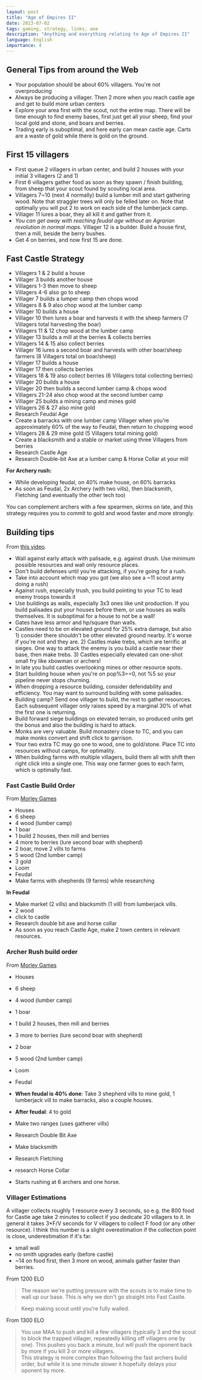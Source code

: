 ```yaml
---
layout: post
title: "Age of Empires II"
date: 2023-07-02
tags: gaming, strategy, links, aoe
description: "Anything and everything relating to Age of Empires II"
language: English
importance: 4
---
```


## General Tips from around the Web

- Your population should be about 60% villagers. You're not overproducing
- Always be producing a villager. Then 2 more when you reach castle age and get to build more urban centers
- Explore your area first with the scout, not the entire map. There will be time enough to find enemy bases, first just get all your sheep, find your local gold and stone, and boars and berries.
- Trading early is suboptimal, and here early can mean castle age. Carts are a waste of gold while there is gold on the ground.

## First 15 villagers

- First queue 2 villagers in urban center, and build 2 houses with your initial 3 villagers (2 and 1)
- First 6 villagers gather food as soon as they spawn / finish building, from sheep that your scout found by scouting local area.
- Villagers 7\~10 (next 4 normally) build a lumber mill and start gathering wood. Note that straggler trees will only be felled later on. Note that optimally you will put 2 to work on each side of the lumberjack camp.
- Villager 11 lures a boar, they all kill it and gather from it.
- _You can get away with reaching feudal age without an Agrarian revolution in normal maps_. Villager 12 is a builder. Build a house first, then a mill, beside the berry bushes.
- Get 4 on berries, and now first 15 are done.

## Fast Castle Strategy

- Villagers 1 & 2 build a house
- Villager 3 builds another house
- Villagers 1-3 then move to sheep
- Villagers 4-6 also go to sheep
- Villager 7 builds a lumper camp then chops wood
- Villagers 8 & 9 also chop wood at the lumber camp
- Villager 10 builds a house
- Villager 10 then lures a boar and harvests it with the sheep farmers (7 Villagers total harvesting the boar)
- Villagers 11 & 12 chop wood at the lumber camp
- Villager 13 builds a mill at the berries & collects berries
- Villagers 14 & 15 also collect berries
- Villager 16 lures a second boar and harvests with other boar/sheep farmers (8 Villagers total on boar/sheep)
- Villager 17 builds a house
- Villager 17 then collects berries
- Villagers 18 & 19 also collect berries (6 Villagers total collecting berries)
- Villager 20 builds a house
- Villager 20 then builds a second lumber camp & chops wood
- Villagers 21-24 also chop wood at the second lumber camp
- Villager 25 builds a mining camp and mines gold
- Villagers 26 & 27 also mine gold
- Research Feudal Age
- Create a barracks with one lumber camp Villager when you’re approximately 60% of the way to Feudal, then return to chopping wood
- Villagers 28 & 29 mine gold (5 Villagers total mining gold)
- Create a blacksmith and a stable or market using three Villagers from berries
- Research Castle Age
- Research Double-bit Axe at a lumber camp & Horse Collar at your mill

**For Archery rush:**

- While developing feudal, on 40% make house, on 60% barracks
- As soon as Feudal, 2x Archery (with two vills), then blacksmith, Fletching (and eventually the other tech too)

You can complement archers with a few spearmen, skirms on late, and this strategy requires you to commit to gold and wood faster and more strongly.

## Building tips

From [this video](https://www.youtube.com/watch?v=eoBxIUAATEE).

- Wall against early attack with palisade, e.g. against drush. Use minimum possible resources and wall only resource places.
- Don't build defenses until you're attacking, if you're going for a rush.
- Take into account which map you got (we also see a \~11 scout army doing a rush)
- Against rush, especially trush, you build pointing to your TC to lead enemy troops towards it
- Use buildings as walls, especially 3x3 ones like unit production. If you build palisades put your houses before them, or use houses as walls themselves. It is suboptimal for a house to not be a wall!
- Gates have less armor and hp/square than walls.
- Castles need to be on elevated ground for 25% extra damage, but also 1) consider there shouldn't be other elevated ground nearby. It's worse if you're not and they are. 2) Castles make trebs, which are terrific at sieges. One way to attack the enemy is you build a castle near their base, then make trebs. 3) Castles especially elevated can one-shot small fry like xbowman or archers!
- In late you build castles overlooking mines or other resource spots.
- Start building house when you're on pop%3==0, not %5 so your pipeline never stops churning.
- When dropping a resource building, consider defendability and efficiency. You may want to surround building with some palisades. 
- Building camp? Send one villager to build, the rest to gather resources. Each subsequent villager only raises speed by a marginal 30% of what the first one is returning.
- Build forward siege buildings on elevated terrain, so produced units get the bonus and also the building is hard to attack.
- Monks are very valuable. Build monastery close to TC, and you can make monks convert and shift click to garrison.
- Your two extra TC may go one to wood, one to gold/stone. Place TC into resources without camps, for optimality.
- When building farms with multiple villagers, build them all with shift then right click into a single one. This way one farmer goes to each farm, which is optimally fast.

### Fast Castle Build Order 

From [Morley Games](https://www.youtube.com/watch?v=Ae2k3ah1mRA)

- Houses
- 6 sheep
- 4 wood (lumber camp)
- 1 boar
- 1 build 2 houses, then mill and berries
- 4 more to berries (lure second boar with shepherd)
- 2 boar, move 2 vills to farms
- 5 wood (2nd lumber camp)
- 3 gold
- Loom
- Feudal
- Make farms with shepherds (9 farms) while researching

**In Feudal**
- Make market (2 vills) and blacksmith (1 vill) from lumberjack vills.
- 2 wood
- click to castle
- Research double bit axe and horse collar
- As soon as you reach Castle Age, make 2 town centers in relevant resources.

### Archer Rush build order

From [Morley Games](https://www.youtube.com/watch?v=K4MyN8kpD84)

- Houses
- 6 sheep
- 4 wood (lumber camp)
- 1 boar
- 1 build 2 houses, then mill and berries
- 3 more to berries (lure second boar with shepherd)
- 2 boar
- 5 wood (2nd lumber camp)
- Loom
- Feudal

- **When feudal is 40% done**: Take 3 shepherd vills to mine gold, 1 lumberjack vill to make barracks, also a couple houses.
- **After feudal**: 4 to gold
- Make two ranges (uses gatherer vills)
- Research Double Bit Axe
- Make blacksmith
- Research Fletching
- research Horse Collar
- Starts rushing at 6 archers and one horse.

### Villager Estimations

A villager collects roughly 1 resource every 3 seconds, so e.g. the 800 food for Castle age take 2 minutes to collect if you dedicate 20 villagers to it. In general it takes 3\*F/V seconds for V villagers to collect F food (or any other resource). I think this number is a slight overestimation if the collection point is close, underestimation if it's far.

- small wall
- no smith upgrades early (before castle)
- \~14 on food first, then 3 more on wood, animals gather faster than berries.

From 1200 ELO

> The reason we're putting pressure with the scouts is to make time to wall up our base. This is why we don't go straight into Fast Castle.

> Keep making scout until you're fully walled.

From 1300 ELO

> You use MAA to push and kill a few villagers (typically 3 and the scout to block the trapped villager, repeatedly killing off villagers one by one). This pushes you back a minute, but will push the oponent back by more if you kill 3 or more villagers.<br>This strategy is more complex than following the fast archers build order, but while it is one minute slower it hopefully delays your oponent by more.


